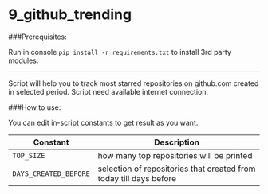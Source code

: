 # 9_github_trending

###Prerequisites:

Run in console `pip install -r requirements.txt` to install 3rd party modules.

---

Script will help you to track most starred repositories on github.com created in selected period.
Script need available internet connection.

###How to use:

You can edit in-script constants to get result as you want.

| Constant | Description |
| --- | --- |
| `TOP_SIZE` | how many top repositories will be printed |
| `DAYS_CREATED_BEFORE` | selection of repositories that created from today till days before | 
